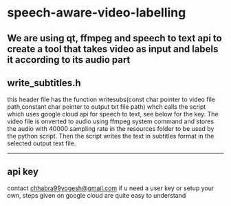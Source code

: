 # speech-aware-video-labelling
We are using qt, ffmpeg and speech to text api to create a tool that takes video as input and labels it according to its audio part 
-------------------------------------------
write_subtitles.h
------------------------------------------
this header file has the function writesubs(const char pointer to video file path,constant char pointer to output txt file path)
whch calls the script which uses google cloud api for speech to text, see below for the key. The video file is onverted to audio using ffmpeg system command and stores the audio with 40000 sampling rate in the resources folder to be used by the python script. Then the script writes the text in subtitles format in the selected output text file.


------
api key
-----
contact chhabra99yogesh@gmail.com if u need a user key or setup your own, steps given on google cloud are quite easy to understand



